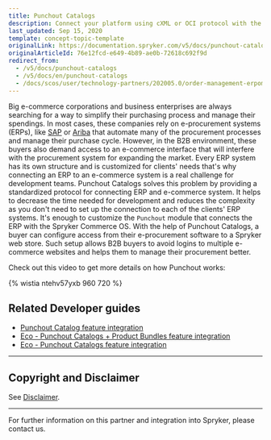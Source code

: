 ```yaml
---
title: Punchout Catalogs
description: Connect your platform using cXML or OCI protocol with the buyer's ERP by integrating Punchout Catalogs into the Spryker Commerce OS.
last_updated: Sep 15, 2020
template: concept-topic-template
originalLink: https://documentation.spryker.com/v5/docs/punchout-catalogs
originalArticleId: 76e12fcd-e649-4b89-ae0b-72618c692f9d
redirect_from:
  - /v5/docs/punchout-catalogs
  - /v5/docs/en/punchout-catalogs
  - /docs/scos/user/technology-partners/202005.0/order-management-erpoms/punchout-catalogs/punchout-catalogs.html
---
```


Big e-commerce corporations and business enterprises are always searching for a way to simplify their purchasing process and manage their spendings. In most cases, these companies rely on e-procurement systems (ERPs), like [SAP](https://www.sap.com/index.html) or [Ariba](https://www.ariba.com/) that automate many of the procurement processes and manage their purchase cycle. However, in the B2B environment, these buyers also demand access to an e-commerce interface that will interfere with the procurement system for expanding the market.
Every ERP system has its own structure and is customized for clients' needs that's why connecting an ERP to an e-commerce system is a real challenge for development teams. Punchout Catalogs solves this problem by providing a standardized protocol for connecting ERP and e-commerce system. It helps to decrease the time needed for development and reduces the complexity as you don't need to set up the connection to each of the clients' ERP systems. It's enough to customize the `Punchout` module that connects the ERP with the Spryker Commerce OS.
With the help of Punchout Catalogs, a buyer can configure access from their e-procurement software to a Spryker web store. Such setup allows B2B buyers to avoid logins to multiple e-commerce websites and helps them to manage their procurement better. 

Check out this video to get more details on how Punchout works:

{% wistia ntehv57yxb 960 720 %}

## Related Developer guides

* [Punchout Catalog feature integration](/docs/scos/dev/technology-partner-guides/{{page.version}}/order-management-erpoms/punchout-catalogs/punchout-catalog-feature-integration.html)
* [Eco - Punchout Catalogs + Product Bundles feature integration](/docs/scos/dev/technology-partner-guides/{{page.version}}/order-management-erpoms/punchout-catalogs/eco-punchout-catalogs-product-bundles-feature-integration.html)
* [Eco - Punchout Catalogs feature integration](/docs/scos/dev/technology-partner-guides/{{page.version}}/order-management-erpoms/punchout-catalogs/eco-punchout-catalogs-feature-integration.html)

---

## Copyright and Disclaimer

See [Disclaimer](https://github.com/spryker/spryker-documentation).

---
For further information on this partner and integration into Spryker, please contact us.

<div class="hubspot-form js-hubspot-form" data-portal-id="2770802" data-form-id="163e11fb-e833-4638-86ae-a2ca4b929a41" id="hubspot-1"></div>
